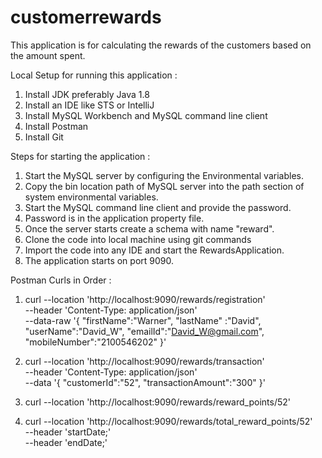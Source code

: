 # customerrewards

This application is for calculating the rewards of the customers based on the amount spent.

Local Setup for running this application :
1. Install JDK preferably Java 1.8
2. Install an IDE like STS or IntelliJ
3. Install MySQL Workbench and MySQL command line client
5. Install Postman
6. Install Git

Steps for starting the application :
1. Start the MySQL server by configuring the Environmental variables.
2. Copy the bin location path of MySQL server into the path section of system environmental variables.
3. Start the MySQL command line client and provide the password.
4. Password is in the application property file.
5. Once the server starts create a schema with name "reward".
6. Clone the code into local machine using git commands
7. Import the code into any IDE and start the RewardsApplication.
8. The application starts on port 9090.

 


Postman Curls in Order :

1. curl --location 'http://localhost:9090/rewards/registration' \
--header 'Content-Type: application/json' \
--data-raw '{
    "firstName":"Warner",
    "lastName" :"David",
    "userName":"David_W",
    "emailId":"David_W@gmail.com",
    "mobileNumber":"2100546202"
}'

2. curl --location 'http://localhost:9090/rewards/transaction' \
--header 'Content-Type: application/json' \
--data '{
    "customerId":"52",
    "transactionAmount":"300"
}'

3. curl --location 'http://localhost:9090/rewards/reward_points/52'

4. curl --location 'http://localhost:9090/rewards/total_reward_points/52' \
--header 'startDate;' \
--header 'endDate;'